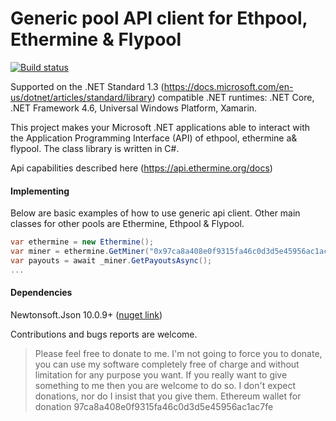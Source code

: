 # Generic pool API client for Ethpool, Ethermine & Flypool

[![Build status](https://img.shields.io/travis/tomaspavlic/generic-pool-api-client.svg)](https://github.com/tomaspavlic/generic-pool-api-client)

Supported on the .NET Standard 1.3 (https://docs.microsoft.com/en-us/dotnet/articles/standard/library) compatible .NET runtimes: .NET Core, .NET Framework 4.6, Universal Windows Platform, Xamarin.

This project makes your Microsoft .NET applications able to interact with the Application Programming Interface (API) of ethpool, ethermine a& flypool. The class library is written in C#.

Api capabilities described here (https://api.ethermine.org/docs)

#### Implementing
Below are basic examples of how to use generic api client. Other main classes for other pools are Ethermine, Ethpool & Flypool.

```cs
var ethermine = new Ethermine();
var miner = ethermine.GetMiner("0x97ca8a408e0f9315fa46c0d3d5e45956ac1ac7fe");
var payouts = await _miner.GetPayoutsAsync();
...
```

#### Dependencies
Newtonsoft.Json 10.0.9+ ([nuget link](https://www.nuget.org/packages/newtonsoft.json/#dotnet-cli))

Contributions and bugs reports are welcome.

> Please feel free to donate to me. I'm not going to force you to donate, you can use my software completely free of charge and without limitation for any purpose you want. If you really want to give something to me then you are welcome to do so. I don't expect donations, nor do I insist that you give them. Ethereum wallet for donation 97ca8a408e0f9315fa46c0d3d5e45956ac1ac7fe

